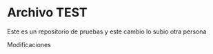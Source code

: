 # Archivo TEST

Este es un repositorio de pruebas y este cambio lo subio otra persona

Modificaciones
